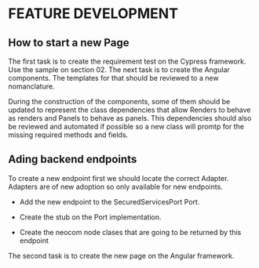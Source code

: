 # FEATURE DEVELOPMENT

## How to start a new Page
The first task is to create the requirement test on the Cypress framework. Use the sample on section 02.
The next task is to create the Angular components. The templates for that should be reviewed to a new nomanclature.

During the construction of the components, some of them should be updated to represent the class dependencies that allow Renders to behave as renders and Panels to behave as panels.
This dependencies should also be reviewed and automated if possible so a new class will promtp for the missing required methods and fields.

## Ading backend endpoints
To create a new endpoint first we should locate the correct Adapter. Adapters are of new adoption so only available for new endpoints.

* Add the new endpoint to the SecuredServicesPort Port.
* Create the stub on the Port implementation.

* Create the neocom node clases that are going to be returned by this endpoint

The second task is to create the new page on the Angular framework.
